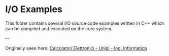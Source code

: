 # I/O Examples

This folder contains several I/O source code examples written in C++ which can
be compiled and executed on the core system.

--

Originally seen here: [Calcolatori Elettronici - Unipi - Ing. Informatica](http://calcolatori.iet.unipi.it/)

